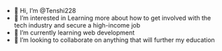 - 👋 Hi, I’m @Tenshi228
- 👀 I’m interested in Learning more about how to get involved with the tech industry and secure a high-income job
- 🌱 I’m currently learning web development 
- 💞️ I’m looking to collaborate on anything that will further my education

<!---
Tenshi228/Tenshi228 is a ✨ special ✨ repository because its `README.md` (this file) appears on your GitHub profile.
You can click the Preview link to take a look at your changes.
--->
